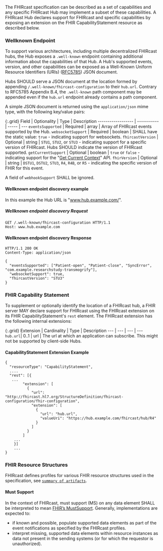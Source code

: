 The FHIRcast specification can be described as a set of capabilities and any specific FHIRcast Hub may implement a subset of these capabilities. A FHIRcast Hub declares support for FHIRcast and specific capabilities by exposing an extension on the FHIR CapabilityStatement resource as described below. 


### Wellknown Endpoint

To support various architectures, including multiple decentralized FHIRcast hubs, the Hub exposes a `.well-known` endpoint containing additional information about the capabilities of that Hub. A Hub's supported events, version, and other capabilities can be exposed as a Well-Known Uniform Resource Identifiers (URIs) ([RFC5785](https://tools.ietf.org/html/rfc5785)) JSON document.

Hubs SHOULD serve a JSON document at the location formed by appending `/.well-known/fhircast-configuration` to their `hub.url`. Contrary to RFC5785 Appendix B.4, the `.well-known` path component may be appended even if the `hub.url` endpoint already contains a path component.

A simple JSON document is returned using the `application/json` mime type, with the following key/value pairs:

{:.grid}
Field              | Optionality | Type  | Description
------------------ | ----------- | ----- | ---
`eventsSupported`  | Required    | array | Array of FHIRcast events supported by the Hub.
`websocketSupport` | Required    | boolean | SHALL have the static value: `true` - indicating support for websockets.
`fhircastVersion`  | Optional | string | `STU1`, `STU2`, or `STU3` - indicating support for a specific version of FHIRcast. Hubs SHOULD indicate the version of FHIRcast supported.
`getCurrentSupport` | Optional | boolean | `true` or `false` - indicating support for the "[Get Current Context](2-9-GetCurrentContext.html)" API.
`fhirVersion`  | Optional | string | `DSTU1`, `DSTU2`, `STU3`, `R4`, `R4B`, or `R5` - indicating the specific version of FHIR for this event.

A field of `webhookSupport` SHALL be ignored.

#### Wellknown endpoint discovery example

In this example the Hub URL is "www.hub.example.com/".

##### Wellknown endpoint discovery Request

```text
GET /.well-known/fhircast-configuration HTTP/1.1
Host: www.hub.example.com
```

#### Wellknown endpoint discovery Response

```text
HTTP/1.1 200 OK
Content-Type: application/json

{
  "eventsSupported": ["Patient-open", "Patient-close", "SyncError", "com.example.researchstudy-transmogrify"],
  "websocketSupport": true,
  "fhircastVersion": "STU3"
}
```

### FHIR Capability Statement

To supplement or optionally identify the location of a FHIRcast hub, a FHIR server MAY declare support for FHIRcast using the FHIRcast extension on its FHIR CapabilityStatement's `rest` element. The FHIRcast extension has the following internal extensions:

{:.grid}
Extension | Cardinality | Type | Description
--- | --- | --- | ---
`hub.url`| 0..1 | url | The url at which an application can subscribe. This might not be supported by client-side Hubs.

#### CapabilityStatement Extension Example 

```text
{
  "resourceType": "CapabilityStatement",
  ....
  "rest": [{
   ...
        "extension": [
          {
            "url": "http://fhircast.hl7.org/StructureDefinition/fhircast-configuration/fhir-configuration",
            "extension": [
              {
                "url": "hub.url",
                "valueUri": "https://hub.example.com/fhircast/hub/R4"
              }
            ]
          }
        ]      
    ...
    }]
    ...
}
```
### FHIR Resource Structures

FHIRcast defines profiles for various FHIR resource structures used in the specification, see [`summary of artifacts`](artifacts.html).

#### Must Support

In the context of FHIRcast, must support (MS) on any data element SHALL be interpreted to mean [FHIR’s MustSupport](https://www.hl7.org/fhir/conformance-rules.html#mustSupport). Generally, implementations are expected to:
* if known and possible, populate supported data elements as part of the event notifications as specified by the FHIRcast profiles.
* interpret missing, supported data elements within resource instances as data not present in the sending systems (or for which the requestor is unauthorized).

